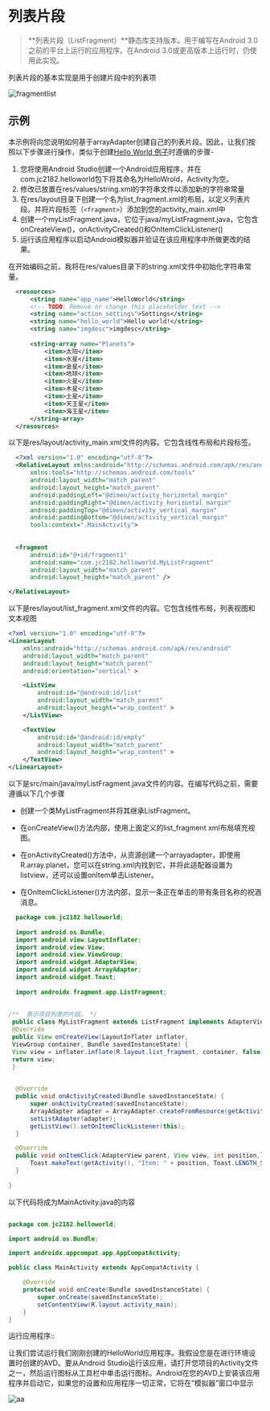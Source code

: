
 # 列表片段
  
  
  > **列表片段（ListFragment）**静态库支持版本。用于编写在Android 3.0之前的平台上运行的应用程序。在Android 3.0或更高版本上运行时，仍使用此实现。
  
  列表片段的基本实现是用于创建片段中的列表项
  
  ![fragmentlist](https://www.jc2182.com/images/android/fragmentlist.jpg)
  

  
  ## 示例
  
  本示例将向您说明如何基于arrayAdapter创建自己的列表片段。因此，让我们按照以下步骤进行操作，类似于创建[Hello World 例子](https://www.jc2182.com/andriod/android-hello-world.html)时遵循的步骤-
  
  1. 您将使用Android Studio创建一个Android应用程序，并在com.jc2182.helloworld包下将其命名为HelloWrold，Activity为空。
  2. 修改已放置在res/values/string.xml的字符串文件以添加新的字符串常量
  3. 在res/layout目录下创建一个名为list_fragment.xml的布局，以定义列表片段。并将片段标签（`<fragment>`）添加到您的activity_main.xml中
  4. 创建一个myListFragment.java，它位于java/myListFragment.java，它包含onCreateView()，onActivityCreated()和OnItemClickListener()
  5. 运行该应用程序以启动Android模拟器并验证在该应用程序中所做更改的结果。
  
  在开始编码之前，我将在res/values目录下的string.xml文件中初始化字符串常量。
  
```xml
  <resources>
      <string name="app_name">HelloWorld</string>
      <!-- TODO: Remove or change this placeholder text -->
      <string name="action_settings">Settings</string>
      <string name="hello_world">Hello world!</string>
      <string name="imgdesc">imgdesc</string>
  
      <string-array name="Planets">
          <item>太阳</item>
          <item>水星</item>
          <item>金星</item>
          <item>地球</item>
          <item>火星</item>
          <item>木星</item>
          <item>土星</item>
          <item>天王星</item>
          <item>海王星</item>
      </string-array>
  </resources>
```
  
  
  
  以下是res/layout/activity_main.xml文件的内容。它包含线性布局和片段标签。
  
```xml
  <?xml version="1.0" encoding="utf-8"?>
  <RelativeLayout xmlns:android="http://schemas.android.com/apk/res/android"
      xmlns:tools="http://schemas.android.com/tools"
      android:layout_width="match_parent"
      android:layout_height="match_parent"
      android:paddingLeft="@dimen/activity_horizontal_margin"
      android:paddingRight="@dimen/activity_horizontal_margin"
      android:paddingTop="@dimen/activity_vertical_margin"
      android:paddingBottom="@dimen/activity_vertical_margin"
      tools:context=".MainActivity">
  
 
  <fragment
      android:id="@+id/fragment1"
      android:name="com.jc2182.helloworld.MyListFragment"
      android:layout_width="match_parent"
      android:layout_height="match_parent" />

</RelativeLayout>
```



以下是res/layout/list_fragment.xml文件的内容。它包含线性布局，列表视图和文本视图

```xml
<?xml version="1.0" encoding="utf-8"?>
<LinearLayout
    xmlns:android="http://schemas.android.com/apk/res/android"
    android:layout_width="match_parent"
    android:layout_height="match_parent"
    android:orientation="vertical" >

    <ListView
        android:id="@android:id/list"
        android:layout_width="match_parent"
        android:layout_height="wrap_content" >
    </ListView>

    <TextView
        android:id="@android:id/empty"
        android:layout_width="match_parent"
        android:layout_height="wrap_content" >
    </TextView>
</LinearLayout>
```



以下是src/main/java/myListFragment.java文件的内容。在编写代码之前，需要遵循以下几个步骤

- 创建一个类MyListFragment并将其继承ListFragment。
  
- 在onCreateView()方法内部，使用上面定义的list_fragment xml布局填充视图。
  
- 在onActivityCreated()方法中，从资源创建一个arrayadapter，即使用R.array.planet，您可以在string.xml内找到它，并将此适配器设置为listview，还可以设置onItem单击Listener。
  
- 在OnItemClickListener()方法内部，显示一条正在单击的带有条目名称的祝酒消息。
  
```java
  package com.jc2182.helloworld;
  
  import android.os.Bundle;
  import android.view.LayoutInflater;
  import android.view.View;
  import android.view.ViewGroup;
  import android.widget.AdapterView;
  import android.widget.ArrayAdapter;
  import android.widget.Toast;
  
  import androidx.fragment.app.ListFragment;
  
  
/**  表示项目列表的片段。 */
 public class MyListFragment extends ListFragment implements AdapterView.OnItemClickListener {
 @Override
 public View onCreateView(LayoutInflater inflater,
 ViewGroup container, Bundle savedInstanceState) {
 View view = inflater.inflate(R.layout.list_fragment, container, false);
 return view;
 }

 
  @Override
  public void onActivityCreated(Bundle savedInstanceState) {
      super.onActivityCreated(savedInstanceState);
      ArrayAdapter adapter = ArrayAdapter.createFromResource(getActivity(), R.array.Planets, android.R.layout.simple_list_item_1);
      setListAdapter(adapter);
      getListView().setOnItemClickListener(this);
  }

  @Override
  public void onItemClick(AdapterView parent, View view, int position,long id) {
      Toast.makeText(getActivity(), "Item: " + position, Toast.LENGTH_SHORT).show();
  }
 
}

```


以下代码将成为MainActivity.java的内容

```java

package com.jc2182.helloworld;

import android.os.Bundle;

import androidx.appcompat.app.AppCompatActivity;

public class MainActivity extends AppCompatActivity {

    @Override
    protected void onCreate(Bundle savedInstanceState) {
        super.onCreate(savedInstanceState);
        setContentView(R.layout.activity_main);
    }
}
````



运行应用程序::

让我们尝试运行我们刚刚创建的HelloWorld应用程序。我假设您是在进行环境设置时创建的AVD。要从Android Studio运行该应用，请打开您项目的Activity文件之一，然后运行图标从工具栏中单击运行图标。Android在您的AVD上安装该应用程序并启动它，如果您的设置和应用程序一切正常，它将在“模拟器”窗口中显示 

![aa](https://www.jc2182.com/images/android/listfragment2.png)